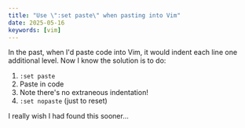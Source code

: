 ```yaml
---
title: "Use \":set paste\" when pasting into Vim"
date: 2025-05-16
keywords: [vim]
---
```

In the past, when I'd paste code into Vim, it would indent each line one additional level. Now I know the solution is to do:

1. `:set paste`
2. Paste in code
3. Note there's no extraneous indentation!
4. `:set nopaste` (just to reset)

I really wish I had found this sooner...

